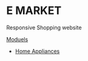 <h1>E MARKET</h1>

<p>Responsive Shopping website</p>

<u>Moduels<u>
<ul>
    <li>Home Appliances</li>
</ul>